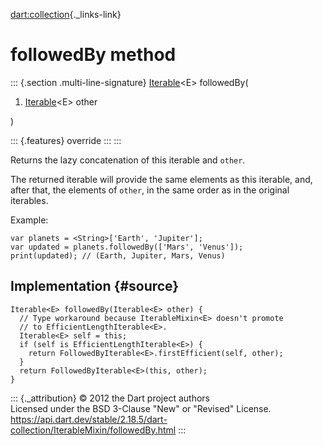 [dart:collection](../../dart-collection/dart-collection-library){._links-link}

followedBy method
=================

::: {.section .multi-line-signature}
[Iterable](../../dart-core/iterable-class)\<E\> followedBy(

1.  [Iterable](../../dart-core/iterable-class)\<E\> other

)

::: {.features}
override
:::
:::

Returns the lazy concatenation of this iterable and `other`.

The returned iterable will provide the same elements as this iterable,
and, after that, the elements of `other`, in the same order as in the
original iterables.

Example:

``` {.language-dart data-language="dart"}
var planets = <String>['Earth', 'Jupiter'];
var updated = planets.followedBy(['Mars', 'Venus']);
print(updated); // (Earth, Jupiter, Mars, Venus)
```

Implementation {#source}
--------------

``` {.language-dart data-language="dart"}
Iterable<E> followedBy(Iterable<E> other) {
  // Type workaround because IterableMixin<E> doesn't promote
  // to EfficientLengthIterable<E>.
  Iterable<E> self = this;
  if (self is EfficientLengthIterable<E>) {
    return FollowedByIterable<E>.firstEfficient(self, other);
  }
  return FollowedByIterable<E>(this, other);
}
```

::: {._attribution}
© 2012 the Dart project authors\
Licensed under the BSD 3-Clause \"New\" or \"Revised\" License.\
<https://api.dart.dev/stable/2.18.5/dart-collection/IterableMixin/followedBy.html>
:::
